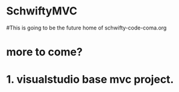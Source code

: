 # SchwiftyMVC
#This is going to be the future home of schwifty-code-coma.org
# more to come?
# 1. visualstudio base mvc project.

